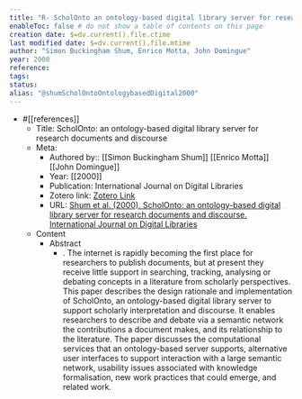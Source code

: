 ```yaml
---
title: "R- ScholOnto an ontology-based digital library server for research documents and discourse"
enableToc: false # do not show a table of contents on this page
creation date: $=dv.current().file.ctime
last modified date: $=dv.current().file.mtime
author: "Simon Buckingham Shum, Enrico Motta, John Domingue"
year: 2000
reference: 
tags: 
status: 
alias: "@shumScholOntoOntologybasedDigital2000"
---
```


- #[[references]]
    - Title: ScholOnto: an ontology-based digital library server for research documents and discourse
    - Meta:
        - Authored by:: [[Simon Buckingham Shum]] [[Enrico Motta]] [[John Domingue]] 
        - Year: [[2000]]
        - Publication: International Journal on Digital Libraries
        - Zotero link: [Zotero Link](zotero://select/items/7_NC85TZ89)
        - URL: [Shum et al. (2000). ScholOnto: an ontology-based digital library server for research documents and discourse. International Journal on Digital Libraries](https://link.springer.com/article/10.1007/s007990000034)
    - Content
        - Abstract
            - . The internet is rapidly becoming the first place for researchers to publish documents, but at present they receive little support in searching, tracking, analysing or debating concepts in a literature from scholarly perspectives. This paper describes the design rationale and implementation of ScholOnto, an ontology-based digital library server to support scholarly interpretation and discourse. It enables researchers to describe and debate via a semantic network the contributions a document makes, and its relationship to the literature. The paper discusses the computational services that an ontology-based server supports, alternative user interfaces to support interaction with a large semantic network, usability issues associated with knowledge formalisation, new work practices that could emerge, and related work.


